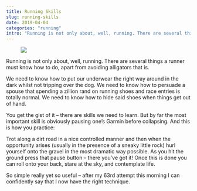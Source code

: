 ```yaml
---
title: Running Skills
slug: running-skills
date: 2019-04-04
categories: "running"
intro: "Running is not only about, well, running. There are several things a runner must know how to do, apart from avoiding alligators that is."
---
```


<figure class="wp-block-image"><img src="http://res.cloudinary.com/dy6grlu8z/image/upload/v1558866438/ef7mirrk4smcsoqf9rle.jpg"/></figure>

<p>Running is not only about, well, running. There are several things a runner must know how to do, apart from avoiding alligators that is.</p>

<p> We need to know how to put our underwear the right way around in the dark whilst not tripping over the dog.  We need to know how to persuade a spouse that spending a zillion rand on running shoes and race entries is totally normal. We need to know how to hide said shoes when things get out of hand.</p>

<p>You get the gist of it – there are skills we need to learn. But by far the most important skill is obviously pausing one’s Garmin before collapsing.  And this is how you practice:</p>

<p>Trot along a dirt road in a nice controlled manner and then when the opportunity arises (usually in the presence of a sneaky little rock) hurl yourself onto the gravel in the most dramatic way possible. As you hit the ground press that pause button – there you’ve got it! Once this is done you can roll onto your back, stare at the sky, and contemplate life.</p>

<p>So simple really yet so useful – after my 63rd attempt this morning I can confidently say that I now have the right technique.</p>

<p></p>
